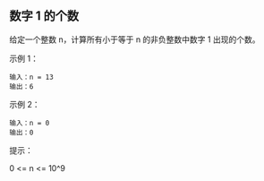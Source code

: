 ## 数字 1 的个数

给定一个整数 n，计算所有小于等于 n 的非负整数中数字 1 出现的个数。



示例 1：

```
输入：n = 13
输出：6
```

示例 2：

```
输入：n = 0
输出：0
```

提示：

0 <= n <= 10^9